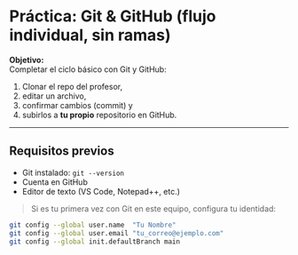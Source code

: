 # Práctica: Git & GitHub (flujo individual, sin ramas)

**Objetivo:**  
Completar el ciclo básico con Git y GitHub:
1) Clonar el repo del profesor,
2) editar un archivo,
3) confirmar cambios (commit) y
4) subirlos a **tu propio** repositorio en GitHub.

---

## Requisitos previos
- Git instalado: `git --version`
- Cuenta en GitHub
- Editor de texto (VS Code, Notepad++, etc.)

> Si es tu primera vez con Git en este equipo, configura tu identidad:
```bash
git config --global user.name  "Tu Nombre"
git config --global user.email "tu_correo@ejemplo.com"
git config --global init.defaultBranch main
